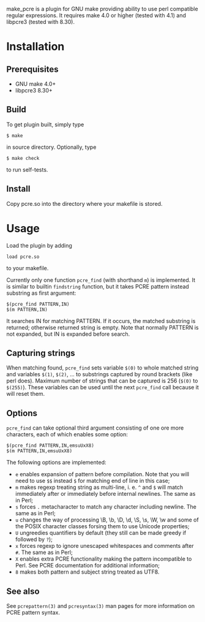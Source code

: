 make\_pcre is a plugin for GNU make providing ability to use perl compatible
regular expressions. It requires make 4.0 or higher (tested with 4.1)
and libpcre3 (tested with 8.30).

Installation
============

Prerequisites
-------------

- GNU make 4.0+
- libpcre3 8.30+

Build
-----

To get plugin built, simply type

    $ make

in source directory. Optionally, type

    $ make check

to run self-tests.

Install
-------

Copy pcre.so into the directory where your makefile is stored.

Usage
=====

Load the plugin by adding

    load pcre.so

to your makefile.

Currently only one function `pcre_find` (with shorthand `m`) is implemented.
It is similar to builtin `findstring` function, but it takes PCRE pattern
instead substring as first argument:

    $(pcre_find PATTERN,IN)
    $(m PATTERN,IN)

It searches IN for matching PATTERN. If it occurs, the matched substring is
returned; otherwise returned string is empty. Note that normally PATTERN is
not expanded, but IN is expanded before search.

Capturing strings
-----------------

When matching found, `pcre_find` sets variable `$(0)` to whole matched string
and variables `$(1)`, `$(2)`, ... to substrings captured by round brackets
(like perl does). Maximum number of strings that can be captured is 256 (`$(0)`
to `$(255)`). These variables can be used until the next `pcre_find` call
because it will reset them.

Options
-------

`pcre_find` can take optional third argument consisting of one ore more
characters, each of which enables some option:

    $(pcre_find PATTERN,IN,emsuUxX8)
    $(m PATTERN,IN,emsuUxX8)

The following options are implemented:

- `e` enables expansion of pattern before compilation. Note that you will need
  to use `$$` instead `$` for matching end of line in this case;
- `m` makes regexp treating string as multi-line, i. e. `^` and `$` will match
  immediately after or immediately before internal newlines. The same
  as in Perl;
- `s` forces `.` metacharacter to match any character including newline.
  The same as in Perl;
- `u` changes the way of processing \B, \b, \D, \d, \S, \s, \W, \w and some
  of the POSIX character classes forsing them to use Unicode properties;
- `U` ungreedies quantifiers by default (they still can be made greedy
  if followed by `?`);
- `x` forces regexp to ignore unescaped whitespaces and comments after `#`.
  The same as in Perl;
- `X` enables extra PCRE functionality making the pattern incompatible to Perl.
  See PCRE documentation for additional information;
- `8` makes both pattern and subject string treated as UTF8.

See also
--------

See `pcrepattern(3)` and `pcresyntax(3)` man pages for more information
on PCRE pattern syntax.

